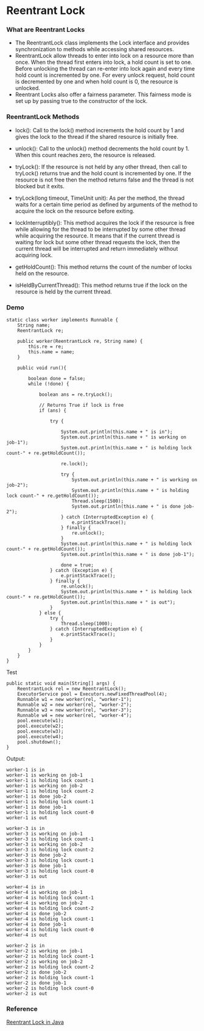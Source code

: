 # Reentrant Lock


### What are Reentrant Locks

* The ReentrantLock class implements the Lock interface and provides synchronization to methods while accessing shared resources. 
* ReentrantLock allow threads to enter into lock on a resource more than once. 
    When the thread first enters into lock, a hold count is set to one. 
    Before unlocking the thread can re-enter into lock again and every time hold count is incremented by one. 
    For every unlock request, hold count is decremented by one and when hold count is 0, the resource is unlocked.
* Reentrant Locks also offer a fairness parameter.
     This fairness mode is set up by passing true to the constructor of the lock.
     

### ReentrantLock Methods
    
* lock(): 
    Call to the lock() method increments the hold count by 1 and gives the lock to the thread if the shared resource is initially free.
    
* unlock(): 
    Call to the unlock() method decrements the hold count by 1. 
    When this count reaches zero, the resource is released.
    
* tryLock(): 
    If the resource is not held by any other thread, then call to tryLock() returns true and the hold count is incremented by one. 
    If the resource is not free then the method returns false and the thread is not blocked but it exits.
    
* tryLock(long timeout, TimeUnit unit): 
    As per the method, the thread waits for a certain time period as defined by arguments of the method to acquire the lock on the resource before exiting.
    
* lockInterruptibly(): 
    This method acquires the lock if the resource is free while allowing for the thread to be interrupted by some other thread while acquiring the resource. 
    It means that if the current thread is waiting for lock but some other thread requests the lock, 
    then the current thread will be interrupted and return immediately without acquiring lock.
    
* getHoldCount(): 
    This method returns the count of the number of locks held on the resource.
    
* isHeldByCurrentThread(): 
    This method returns true if the lock on the resource is held by the current thread.
    

### Demo

```
static class worker implements Runnable {
    String name;
    ReentrantLock re;

    public worker(ReentrantLock re, String name) {
        this.re = re;
        this.name = name;
    }

    public void run(){
    
        boolean done = false;
        while (!done) {

            boolean ans = re.tryLock();

            // Returns True if lock is free
            if (ans) {

                try {

                    System.out.println(this.name + " is in");
                    System.out.println(this.name + " is working on job-1");
                    System.out.println(this.name + " is holding lock count-" + re.getHoldCount());

                    re.lock();

                    try {
                        System.out.println(this.name + " is working on job-2");
                        System.out.println(this.name + " is holding lock count-" + re.getHoldCount());
                        Thread.sleep(1500);
                        System.out.println(this.name + " is done job-2");
                    } catch (InterruptedException e) {
                        e.printStackTrace();
                    } finally {
                        re.unlock();
                    }
                    System.out.println(this.name + " is holding lock count-" + re.getHoldCount());
                    System.out.println(this.name + " is done job-1");

                    done = true;
                } catch (Exception e) {
                    e.printStackTrace();
                } finally {
                    re.unlock();
                    System.out.println(this.name + " is holding lock count-" + re.getHoldCount());
                    System.out.println(this.name + " is out");
                }
            } else {
                try {
                    Thread.sleep(1000);
                } catch (InterruptedException e) {
                    e.printStackTrace();
                }
            }
        }
    }
}
```

Test

```
public static void main(String[] args) {
    ReentrantLock rel = new ReentrantLock();
    ExecutorService pool = Executors.newFixedThreadPool(4);
    Runnable w1 = new worker(rel, "worker-1");
    Runnable w2 = new worker(rel, "worker-2");
    Runnable w3 = new worker(rel, "worker-3");
    Runnable w4 = new worker(rel, "worker-4");
    pool.execute(w1);
    pool.execute(w2);
    pool.execute(w3);
    pool.execute(w4);
    pool.shutdown();
}
```

Output:

```
worker-1 is in
worker-1 is working on job-1
worker-1 is holding lock count-1
worker-1 is working on job-2
worker-1 is holding lock count-2
worker-1 is done job-2
worker-1 is holding lock count-1
worker-1 is done job-1
worker-1 is holding lock count-0
worker-1 is out

worker-3 is in
worker-3 is working on job-1
worker-3 is holding lock count-1
worker-3 is working on job-2
worker-3 is holding lock count-2
worker-3 is done job-2
worker-3 is holding lock count-1
worker-3 is done job-1
worker-3 is holding lock count-0
worker-3 is out

worker-4 is in
worker-4 is working on job-1
worker-4 is holding lock count-1
worker-4 is working on job-2
worker-4 is holding lock count-2
worker-4 is done job-2
worker-4 is holding lock count-1
worker-4 is done job-1
worker-4 is holding lock count-0
worker-4 is out

worker-2 is in
worker-2 is working on job-1
worker-2 is holding lock count-1
worker-2 is working on job-2
worker-2 is holding lock count-2
worker-2 is done job-2
worker-2 is holding lock count-1
worker-2 is done job-1
worker-2 is holding lock count-0
worker-2 is out
```


### Reference

[Reentrant Lock in Java](https://www.geeksforgeeks.org/reentrant-lock-java)
